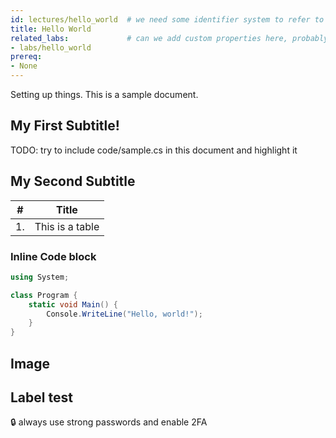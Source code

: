 ```yaml
---
id: lectures/hello_world  # we need some identifier system to refer to this resource
title: Hello World
related_labs:             # can we add custom properties here, probably?
- labs/hello_world
prereq:
- None
---
```



Setting up things. This is a sample document.


## My First Subtitle!

TODO: try to include code/sample.cs in this document and highlight it


## My Second Subtitle

| # | Title |
| --- | --- | 
| 1. | This is a table |


### Inline Code block

```csharp
using System;

class Program {
    static void Main() {
        Console.WriteLine("Hello, world!");
    }
}
```

## Image

<!-- the build fails on this broken image which is probably ideal actually -->
<!-- retry once you figure out how to include this -->
<!-- ![sample image](image.jpg) -->
 
## Label test

:lock: always use strong passwords and enable 2FA